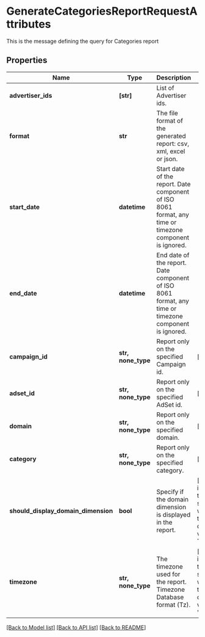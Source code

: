 # GenerateCategoriesReportRequestAttributes

This is the message defining the query for Categories report

## Properties
Name | Type | Description | Notes
------------ | ------------- | ------------- | -------------
**advertiser_ids** | **[str]** | List of Advertiser ids. | 
**format** | **str** | The file format of the generated report: csv, xml, excel or json. | 
**start_date** | **datetime** | Start date of the report. Date component of ISO 8061 format, any time or timezone component is ignored. | 
**end_date** | **datetime** | End date of the report. Date component of ISO 8061 format, any time or timezone component is ignored. | 
**campaign_id** | **str, none_type** | Report only on the specified Campaign id. | [optional] 
**adset_id** | **str, none_type** | Report only on the specified AdSet id. | [optional] 
**domain** | **str, none_type** | Report only on the specified domain. | [optional] 
**category** | **str, none_type** | Report only on the specified category. | [optional] 
**should_display_domain_dimension** | **bool** | Specify if the domain dimension is displayed in the report. | [optional]  if omitted the server will use the default value of True
**timezone** | **str, none_type** | The timezone used for the report. Timezone Database format (Tz). | [optional]  if omitted the server will use the default value of "UTC"

[[Back to Model list]](../README.md#documentation-for-models) [[Back to API list]](../README.md#documentation-for-api-endpoints) [[Back to README]](../README.md)


